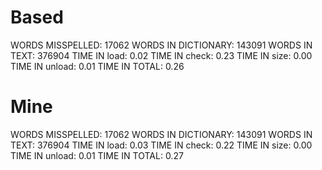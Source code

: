 # Based

WORDS MISSPELLED: 17062
WORDS IN DICTIONARY: 143091
WORDS IN TEXT: 376904
TIME IN load: 0.02
TIME IN check: 0.23
TIME IN size: 0.00
TIME IN unload: 0.01
TIME IN TOTAL: 0.26

# Mine

WORDS MISSPELLED: 17062
WORDS IN DICTIONARY: 143091
WORDS IN TEXT: 376904
TIME IN load: 0.03
TIME IN check: 0.22
TIME IN size: 0.00
TIME IN unload: 0.01
TIME IN TOTAL: 0.27
